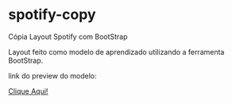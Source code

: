 # spotify-copy
Cópia Layout Spotify com BootStrap

Layout feito como modelo de aprendizado utilizando a ferramenta BootStrap.

link do preview do modelo:

<a href="http://spotify-luanalmeida18.netlify.app" target="_blank">Clique Aqui!</a>
